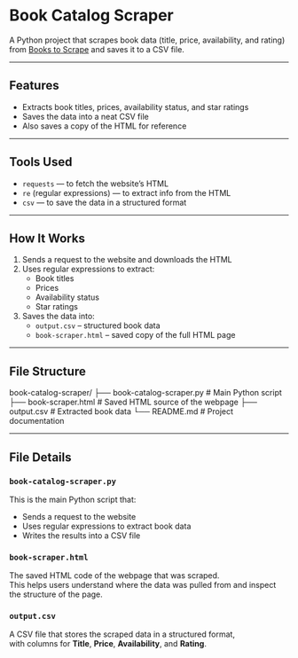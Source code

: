 # Book Catalog Scraper

A Python project that scrapes book data (title, price, availability, and rating) from [Books to Scrape](https://books.toscrape.com/) and saves it to a CSV file.

---

## Features

- Extracts book titles, prices, availability status, and star ratings  
- Saves the data into a neat CSV file  
- Also saves a copy of the HTML for reference  

---

## Tools Used

- `requests` — to fetch the website’s HTML  
- `re` (regular expressions) — to extract info from the HTML  
- `csv` — to save the data in a structured format  

---

## How It Works

1. Sends a request to the website and downloads the HTML  
2. Uses regular expressions to extract:
   - Book titles  
   - Prices  
   - Availability status  
   - Star ratings  
3. Saves the data into:
   - `output.csv` – structured book data  
   - `book-scraper.html` – saved copy of the full HTML page  

---

## File Structure

book-catalog-scraper/ ├── book-catalog-scraper.py # Main Python script ├── book-scraper.html # Saved HTML source of the webpage ├── output.csv # Extracted book data └── README.md # Project documentation

---

## File Details

### `book-catalog-scraper.py`

This is the main Python script that:

- Sends a request to the website  
- Uses regular expressions to extract book data  
- Writes the results into a CSV file  

### `book-scraper.html`

The saved HTML code of the webpage that was scraped.  
This helps users understand where the data was pulled from and inspect the structure of the page.

### `output.csv`

A CSV file that stores the scraped data in a structured format,  
with columns for **Title**, **Price**, **Availability**, and **Rating**.


